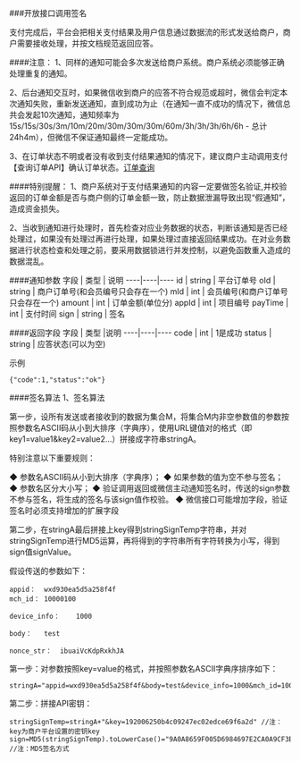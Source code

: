 ###开放接口调用签名

支付完成后，平台会把相关支付结果及用户信息通过数据流的形式发送给商户，商户需要接收处理，并按文档规范返回应答。

####注意：
1、同样的通知可能会多次发送给商户系统。商户系统必须能够正确处理重复的通知。

2、后台通知交互时，如果微信收到商户的应答不符合规范或超时，微信会判定本次通知失败，重新发送通知，直到成功为止（在通知一直不成功的情况下，微信总共会发起10次通知，通知频率为15s/15s/30s/3m/10m/20m/30m/30m/30m/60m/3h/3h/3h/6h/6h - 总计 24h4m），但微信不保证通知最终一定能成功。

3、在订单状态不明或者没有收到支付结果通知的情况下，建议商户主动调用支付【查询订单API】确认订单状态。[订单查询](#proj/open/?u=O/orderQ)

####特别提醒：
1、商户系统对于支付结果通知的内容一定要做签名验证,并校验返回的订单金额是否与商户侧的订单金额一致，防止数据泄漏导致出现“假通知”，造成资金损失。

2、当收到通知进行处理时，首先检查对应业务数据的状态，判断该通知是否已经处理过，如果没有处理过再进行处理，如果处理过直接返回结果成功。在对业务数据进行状态检查和处理之前，要采用数据锁进行并发控制，以避免函数重入造成的数据混乱。

####通知参数
字段 | 类型 | 说明
----|----|----
id  | string | 平台订单号
oId | string | 商户订单号(和会员编号只会存在一个)
mId | int   | 会员编号(和商户订单号只会存在一个)
amount | int | 订单金额(单位分)
appId | int | 项目编号
payTime | int | 支付时间
sign | string | 签名

####返回字段
字段 | 类型 |说明
----|----|----
code | int | 1是成功
status | string | 应答状态(可以为空)

示例
```
{"code":1,"status":"ok"}
```

####签名算法
1、签名算法

第一步，设所有发送或者接收到的数据为集合M，将集合M内非空参数值的参数按照参数名ASCII码从小到大排序（字典序），使用URL键值对的格式（即key1=value1&key2=value2…）拼接成字符串stringA。

特别注意以下重要规则：

◆ 参数名ASCII码从小到大排序（字典序）；
◆ 如果参数的值为空不参与签名；
◆ 参数名区分大小写；
◆ 验证调用返回或微信主动通知签名时，传送的sign参数不参与签名，将生成的签名与该sign值作校验。
◆ 微信接口可能增加字段，验证签名时必须支持增加的扩展字段

第二步，在stringA最后拼接上key得到stringSignTemp字符串，并对stringSignTemp进行MD5运算，再将得到的字符串所有字符转换为小写，得到sign值signValue。


假设传送的参数如下：

```
appid：	wxd930ea5d5a258f4f
mch_id：	10000100

device_info：	1000

body：	test

nonce_str：	ibuaiVcKdpRxkhJA
```

第一步：对参数按照key=value的格式，并按照参数名ASCII字典序排序如下：

```
stringA="appid=wxd930ea5d5a258f4f&body=test&device_info=1000&mch_id=10000100&nonce_str=ibuaiVcKdpRxkhJA";
```

第二步：拼接API密钥：

```
stringSignTemp=stringA+"&key=192006250b4c09247ec02edce69f6a2d" //注：key为商户平台设置的密钥key
sign=MD5(stringSignTemp).toLowerCase()="9A0A8659F005D6984697E2CA0A9CF3B7" //注：MD5签名方式
```